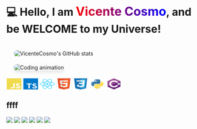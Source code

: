 <h1> 💻 Hello, I am 
<span style="
  font-size: 2rem;
  font-weight: bold;
  background: linear-gradient(to right, red, blue);
  -webkit-background-clip: text;
  background-clip: text;
  color: transparent;
">Vicente Cosmo</span>, and be WELCOME to my Universe! </h1>

<div style="
  display: flex;
  flex-wrap: wrap;
  gap: 20px;
  justify-content: center;
  align-items: center;
  max-width: 100%;
  margin: 0 auto;
  padding: 20px;
">
  <!-- GitHub Stats -->
  <div style="flex: 1; min-width: 300px; max-width: 100%;">
    <img 
      src="https://github-readme-stats.vercel.app/api?username=VicenteCosmo&show_icons=true&theme=tokyonight" 
      alt="VicenteCosmo's GitHub stats"
      style="width: 100%; height: auto; border-radius: 8px;"
    >
  </div>
  
  <!-- Coding GIF -->
  <div style="flex: 1; min-width: 300px; max-width: 100%;">
    <img 
      src="https://cdn.dribbble.com/users/330915/screenshots/3587000/10_coding_dribbble.gif" 
      alt="Coding animation"
      style="width: 100%; height: auto; border-radius: 8px; box-shadow: 0 4px 8px rgba(0,0,0,0.1);"
    >
  </div>
</div>

<div style="display: inline_block">
  <img align="center" alt="Rafa-Js" height="30" width="40" src="https://raw.githubusercontent.com/devicons/devicon/master/icons/javascript/javascript-plain.svg">
  <img align="center" alt="Rafa-Ts" height="30" width="40" src="https://raw.githubusercontent.com/devicons/devicon/master/icons/typescript/typescript-plain.svg">
  <img align="center" alt="Rafa-React" height="30" width="40" src="https://raw.githubusercontent.com/devicons/devicon/master/icons/react/react-original.svg">
  <img align="center" alt="Rafa-HTML" height="30" width="40" src="https://raw.githubusercontent.com/devicons/devicon/master/icons/html5/html5-original.svg">
  <img align="center" alt="Rafa-CSS" height="30" width="40" src="https://raw.githubusercontent.com/devicons/devicon/master/icons/css3/css3-original.svg">
  <img align="center" alt="Rafa-Python" height="30" width="40" src="https://raw.githubusercontent.com/devicons/devicon/master/icons/python/python-original.svg">
  <img align="center" alt="Rafa-Csharp" height="30" width="40" src="https://raw.githubusercontent.com/devicons/devicon/master/icons/csharp/csharp-original.svg">
</div>
  
  ## ffff

 
<div> 
  <a href="https://www.youtube.com/channel/UC_-uuuZbY0AAt9CViNzvc-Q" target="_blank"><img src="https://img.shields.io/badge/YouTube-FF0000?style=for-the-badge&logo=youtube&logoColor=white" target="_blank"></a>
  <a href="https://instagram.com/rafaballerini" target="_blank"><img src="https://img.shields.io/badge/-Instagram-%23E4405F?style=for-the-badge&logo=instagram&logoColor=white" target="_blank"></a>
 	<a href="https://www.twitch.tv/rafaballerinii" target="_blank"><img src="https://img.shields.io/badge/Twitch-9146FF?style=for-the-badge&logo=twitch&logoColor=white" target="_blank"></a>
 <a href="https://discord.gg/wagxzStdcR" target="_blank"><img src="https://img.shields.io/badge/Discord-7289DA?style=for-the-badge&logo=discord&logoColor=white" target="_blank"></a> 
  <a href = "mailto:contatorafaballerini@gmail.com"><img src="https://img.shields.io/badge/-Gmail-%23333?style=for-the-badge&logo=gmail&logoColor=white" target="_blank"></a>
  <a href="https://www.linkedin.com/in/rafaella-ballerini-45875016a" target="_blank"><img src="https://img.shields.io/badge/-LinkedIn-%230077B5?style=for-the-badge&logo=linkedin&logoColor=white" target="_blank"></a> 
  
</div>
